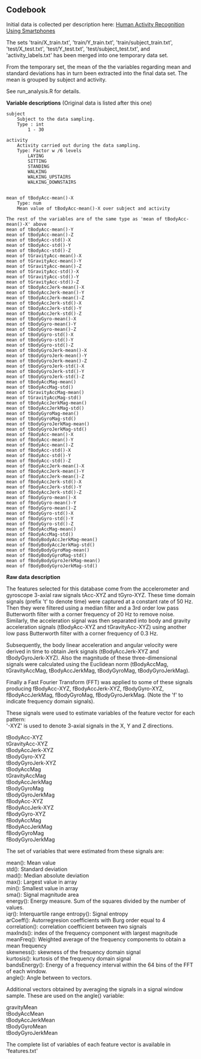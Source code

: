 Codebook
--------

Initial data is collected per description here: [Human Activity Recognition Using Smartphones](http://archive.ics.uci.edu/ml/datasets/Human+Activity+Recognition+Using+Smartphones)

The sets 'train/X_train.txt', 'train/Y_train.txt', 'train/subject_train.txt', 'test/X_test.txt', 'test/Y_test.txt', 'test/subject_test.txt', and 'activity_labels.txt' has been merged into one temporary data set.

From the temporary set, the mean of the the variables regarding mean and standard deviations has in turn been extracted into the final data set.
The mean is grouped by subject and activity.

See run_analysis.R for details.


__Variable descriptions__ (Original data is listed after this one)


```
subject
    Subject to the data sampling.
    Type : int
        1 - 30

activity
    Activity carried out during the data sampling.
    Type: Factor w /6 levels
        LAYING 
        SITTING           
        STANDING
        WALKING
        WALKING_UPSTAIRS
        WALKING_DOWNSTAIRS


mean of tBodyAcc-mean()-X
    Type: num
    Mean value of tBodyAcc-mean()-X over subject and activity
    
The rest of the variables are of the same type as 'mean of tBodyAcc-mean()-X' above
mean of tBodyAcc-mean()-Y
mean of tBodyAcc-mean()-Z
mean of tBodyAcc-std()-X
mean of tBodyAcc-std()-Y
mean of tBodyAcc-std()-Z
mean of tGravityAcc-mean()-X
mean of tGravityAcc-mean()-Y
mean of tGravityAcc-mean()-Z
mean of tGravityAcc-std()-X
mean of tGravityAcc-std()-Y
mean of tGravityAcc-std()-Z
mean of tBodyAccJerk-mean()-X
mean of tBodyAccJerk-mean()-Y
mean of tBodyAccJerk-mean()-Z
mean of tBodyAccJerk-std()-X
mean of tBodyAccJerk-std()-Y
mean of tBodyAccJerk-std()-Z
mean of tBodyGyro-mean()-X
mean of tBodyGyro-mean()-Y
mean of tBodyGyro-mean()-Z
mean of tBodyGyro-std()-X
mean of tBodyGyro-std()-Y
mean of tBodyGyro-std()-Z
mean of tBodyGyroJerk-mean()-X
mean of tBodyGyroJerk-mean()-Y
mean of tBodyGyroJerk-mean()-Z
mean of tBodyGyroJerk-std()-X
mean of tBodyGyroJerk-std()-Y
mean of tBodyGyroJerk-std()-Z
mean of tBodyAccMag-mean()
mean of tBodyAccMag-std()
mean of tGravityAccMag-mean()
mean of tGravityAccMag-std()
mean of tBodyAccJerkMag-mean()
mean of tBodyAccJerkMag-std()
mean of tBodyGyroMag-mean()
mean of tBodyGyroMag-std()
mean of tBodyGyroJerkMag-mean()
mean of tBodyGyroJerkMag-std()
mean of fBodyAcc-mean()-X
mean of fBodyAcc-mean()-Y
mean of fBodyAcc-mean()-Z
mean of fBodyAcc-std()-X
mean of fBodyAcc-std()-Y
mean of fBodyAcc-std()-Z
mean of fBodyAccJerk-mean()-X
mean of fBodyAccJerk-mean()-Y
mean of fBodyAccJerk-mean()-Z
mean of fBodyAccJerk-std()-X
mean of fBodyAccJerk-std()-Y
mean of fBodyAccJerk-std()-Z
mean of fBodyGyro-mean()-X
mean of fBodyGyro-mean()-Y
mean of fBodyGyro-mean()-Z
mean of fBodyGyro-std()-X
mean of fBodyGyro-std()-Y
mean of fBodyGyro-std()-Z
mean of fBodyAccMag-mean()
mean of fBodyAccMag-std()
mean of fBodyBodyAccJerkMag-mean()
mean of fBodyBodyAccJerkMag-std()
mean of fBodyBodyGyroMag-mean()
mean of fBodyBodyGyroMag-std()
mean of fBodyBodyGyroJerkMag-mean()
mean of fBodyBodyGyroJerkMag-std()
```

__Raw data description__


The features selected for this database come from the accelerometer and gyroscope 3-axial raw signals tAcc-XYZ and tGyro-XYZ. These time domain signals (prefix 't' to denote time) were captured at a constant rate of 50 Hz. Then they were filtered using a median filter and a 3rd order low pass Butterworth filter with a corner frequency of 20 Hz to remove noise. Similarly, the acceleration signal was then separated into body and gravity acceleration signals (tBodyAcc-XYZ and tGravityAcc-XYZ) using another low pass Butterworth filter with a corner frequency of 0.3 Hz. 

Subsequently, the body linear acceleration and angular velocity were derived in time to obtain Jerk signals (tBodyAccJerk-XYZ and tBodyGyroJerk-XYZ). Also the magnitude of these three-dimensional signals were calculated using the Euclidean norm (tBodyAccMag, tGravityAccMag, tBodyAccJerkMag, tBodyGyroMag, tBodyGyroJerkMag). 

Finally a Fast Fourier Transform (FFT) was applied to some of these signals producing fBodyAcc-XYZ, fBodyAccJerk-XYZ, fBodyGyro-XYZ, fBodyAccJerkMag, fBodyGyroMag, fBodyGyroJerkMag. (Note the 'f' to indicate frequency domain signals). 

These signals were used to estimate variables of the feature vector for each pattern:  
'-XYZ' is used to denote 3-axial signals in the X, Y and Z directions.

tBodyAcc-XYZ  
tGravityAcc-XYZ  
tBodyAccJerk-XYZ  
tBodyGyro-XYZ  
tBodyGyroJerk-XYZ  
tBodyAccMag  
tGravityAccMag  
tBodyAccJerkMag  
tBodyGyroMag  
tBodyGyroJerkMag  
fBodyAcc-XYZ  
fBodyAccJerk-XYZ  
fBodyGyro-XYZ  
fBodyAccMag  
fBodyAccJerkMag  
fBodyGyroMag  
fBodyGyroJerkMag  

The set of variables that were estimated from these signals are: 

mean(): Mean value  
std(): Standard deviation  
mad(): Median absolute deviation   
max(): Largest value in array  
min(): Smallest value in array  
sma(): Signal magnitude area  
energy(): Energy measure. Sum of the squares divided by the number of values.  
iqr(): Interquartile range 
entropy(): Signal entropy  
arCoeff(): Autorregresion coefficients with Burg order equal to 4  
correlation(): correlation coefficient between two signals  
maxInds(): index of the frequency component with largest magnitude  
meanFreq(): Weighted average of the frequency components to obtain a mean frequency  
skewness(): skewness of the frequency domain signal   
kurtosis(): kurtosis of the frequency domain signal  
bandsEnergy(): Energy of a frequency interval within the 64 bins of the FFT of each window.  
angle(): Angle between to vectors.  

Additional vectors obtained by averaging the signals in a signal window sample. These are used on the angle() variable:  

gravityMean  
tBodyAccMean  
tBodyAccJerkMean  
tBodyGyroMean  
tBodyGyroJerkMean  

The complete list of variables of each feature vector is available in 'features.txt'  
